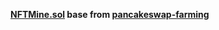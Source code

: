 **[NFTMine.sol](contracts/NFTMiner.sol) base from [pancakeswap-farming](https://bscscan.com/address/0xa5f8c5dbd5f286960b9d90548680ae5ebff07652#code)**

